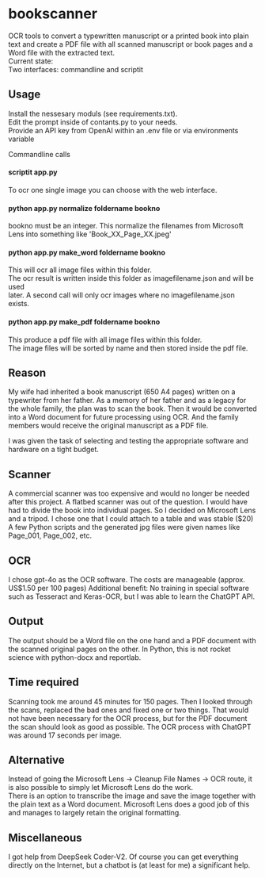 # bookscanner
OCR tools to convert a typewritten manuscript or a printed book into plain text and create a PDF file with all scanned manuscript or book pages and a Word file with the extracted text.\
Current state: \
Two interfaces: commandline and scriptit

## Usage
Install the nessesary moduls (see requirements.txt).\
Edit the prompt inside of contants.py to your needs. \
Provide an API key from OpenAI within an .env file or via environments variable

Commandline calls
#### scriptit app.py 
To ocr one single image you can choose with the web interface.

#### python app.py normalize foldername bookno 
bookno must be an integer. This normalize the filenames from Microsoft Lens 
into something like 'Book_XX_Page_XX.jpeg'
#### python app.py make_word foldername bookno 
This will ocr all image files within this folder.\
The ocr result is written inside this folder as imagefilename.json and will be used\
later. A second call will only ocr images where no imagefilename.json exists.
#### python app.py make_pdf foldername bookno 
This produce a pdf file with all image files within this folder.\
The image files will be sorted by name and then stored inside the pdf file.





## Reason
My wife had inherited a book manuscript (650 A4 pages) written on a typewriter from her father. As a memory of her father and as a legacy for the whole family, the plan was to scan the book. Then it would be converted into a Word document for future processing using OCR. And the family members would receive the original manuscript as a PDF file.

I was given the task of selecting and testing the appropriate software and hardware on a tight budget.

## Scanner
A commercial scanner was too expensive and would no longer be needed after this project. A flatbed scanner was out of the question. I would have had to divide the book into individual pages. So I decided on Microsoft Lens and a tripod. I chose one that I could attach to a table and was stable ($20)
A few Python scripts and the generated jpg files were given names like Page_001, Page_002, etc.

## OCR
I chose gpt-4o as the OCR software. The costs are manageable (approx. US$1.50 per 100 pages)
Additional benefit: No training in special software such as Tesseract and Keras-OCR, but I was able to learn the ChatGPT API.

## Output
The output should be a Word file on the one hand and a PDF document with the scanned original pages on the other. In Python, this is not rocket science with python-docx and reportlab.

## Time required
Scanning took me around 45 minutes for 150 pages. Then I looked through the scans, replaced the bad ones and fixed one or two things. That would not have been necessary for the OCR process, but for the PDF document the scan should look as good as possible. The OCR process with ChatGPT was around 17 seconds per image.


## Alternative
Instead of going the Microsoft Lens -> Cleanup File Names -> OCR route, it is also possible to simply let Microsoft Lens do the work.\
There is an option to transcribe the image and save the image together with the plain text as a Word document. Microsoft Lens does a good job of this and manages to largely retain the original formatting.


## Miscellaneous
I got help from DeepSeek Coder-V2. Of course you can get everything directly on the Internet, but a chatbot is (at least for me) a significant help.

